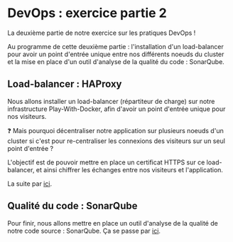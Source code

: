 # DevOps : exercice partie 2

La deuxième partie de notre exercice sur les pratiques DevOps !

Au programme de cette deuxième partie : l'installation d'un load-balancer pour avoir un point d'entrée unique entre nos différents noeuds du cluster et la mise en place d'un outil d'analyse de la qualité du code : SonarQube.

## Load-balancer : HAProxy

Nous allons installer un load-balancer (répartiteur de charge) sur notre infrastructure Play-With-Docker, afin d'avoir un point d'entrée unique pour nos visiteurs.

:question: Mais pourquoi décentraliser notre application sur plusieurs noeuds d'un cluster si c'est pour re-centraliser les connexions des visiteurs sur un seul point d'entrée ?

L'objectif est de pouvoir mettre en place un certificat HTTPS sur ce load-balancer, et ainsi chiffrer les échanges entre nos visiteurs et l'application.

La suite par [ici](README-haproxy.md).

## Qualité du code : SonarQube

Pour finir, nous allons mettre en place un outil d'analyse de la qualité de notre code source : SonarQube. Ça se passe par [ici](README-sonarqube.md).
